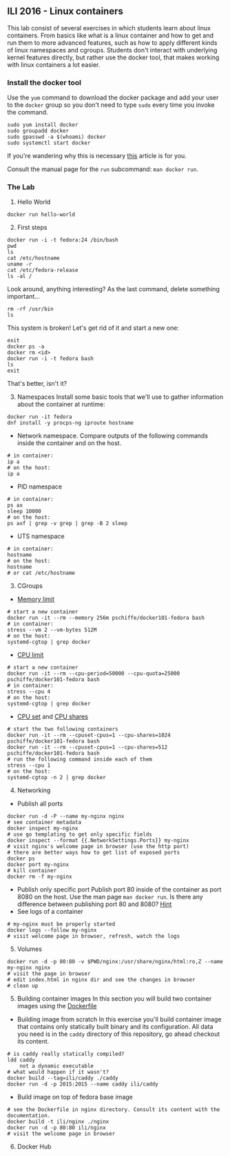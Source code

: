 ## ILI 2016 - Linux containers
This lab consist of several exercises in which students learn about linux containers. From basics like what is a linux container and how to get and run them to more advanced features, such as how to apply different kinds of linux namespaces and cgroups. Students don't interact with underlying kernel features directly, but rather use the docker tool, that makes working with linux containers a lot easier.

### Install the docker tool
Use the `yum` command to download the docker package and add your user to the `docker` group so you don't need to type `sudo` every time you invoke the command.
```
sudo yum install docker
sudo groupadd docker
sudo gpasswd -a $(whoami) docker
sudo systemctl start docker
```
If you're wandering why this is necessary [this](http://www.projectatomic.io/blog/2015/08/why-we-dont-let-non-root-users-run-docker-in-centos-fedora-or-rhel/) article is for you.

Consult the manual page for the `run` subcommand: `man docker run`.

### The Lab
1) Hello World
```
docker run hello-world
```
2) First steps
```
docker run -i -t fedora:24 /bin/bash
pwd
ls
cat /etc/hostname
uname -r
cat /etc/fedora-release
ls -al /
```
Look around, anything interesting?
As the last command, delete something important...
```
rm -rf /usr/bin
ls
```
This system is broken! Let's get rid of it and start a new one:
```
exit
docker ps -a
docker rm <id>
docker run -i -t fedora bash
ls
exit
```
That's better, isn't it?

3) Namespaces
Install some basic tools that we'll use to gather information about the container at runtime:
```
docker run -it fedora
dnf install -y procps-ng iproute hostname
```
* Network namespace. Compare outputs of the following commands inside the container and on the host.
```
# in container:
ip a
# on the host:
ip a
```
* PID namespace
```
# in container:
ps ax
sleep 10000
# on the host:
ps axf | grep -v grep | grep -B 2 sleep
```
* UTS namespace
```
# in container:
hostname
# on the host:
hostname
# or cat /etc/hostname
```

3) CGroups
* [Memory limit](https://docs.docker.com/engine/reference/run/#/user-memory-constraints)
```
# start a new container
docker run -it --rm --memory 256m pschiffe/docker101-fedora bash
# in container:
stress --vm 2 --vm-bytes 512M
# on the host:
systemd-cgtop | grep docker
```
* [CPU limit](https://docs.docker.com/engine/reference/run/#/cpu-period-constraint)
```
# start a new container
docker run -it --rm --cpu-period=50000 --cpu-quota=25000 pschiffe/docker101-fedora bash
# in container:
stress --cpu 4
# on the host:
systemd-cgtop | grep docker
```
* [CPU set](https://docs.docker.com/engine/reference/run/#cpuset-constraint) and [CPU shares](https://docs.docker.com/engine/reference/run/#cpu-share-constraint)
```
# start the two following containers
docker run -it --rm --cpuset-cpus=1 --cpu-shares=1024 pschiffe/docker101-fedora bash
docker run -it --rm --cpuset-cpus=1 --cpu-shares=512 pschiffe/docker101-fedora bash
# run the following command inside each of them
stress --cpu 1
# on the host:
systemd-cgtop -n 2 | grep docker
```
4) Networking
* Publish all ports
```
docker run -d -P --name my-nginx nginx
# see container metadata
docker inspect my-nginx
# use go templating to get only specific fields
docker inspect --format {{.NetworkSettings.Ports}} my-nginx
# visit nginx's welcome page in browser (use the http port)
# there are better ways how to get list of exposed ports
docker ps
docker port my-nginx
# kill container
docker rm -f my-nginx
```
* Publish only specific port
Publish port 80 inside of the container as port 8080 on the host. Use the man page `man docker run`.
Is there any difference between publishing port 80 and 8080? [Hint](https://www.w3.org/Daemon/User/Installation/PrivilegedPorts.html)
* See logs of a container
```
# my-nginx must be properly started
docker logs --follow my-nginx
# visit welcome page in browser, refresh, watch the logs
```
5) Volumes
```
docker run -d -p 80:80 -v $PWD/nginx:/usr/share/nginx/html:ro,Z --name my-nginx nginx
# visit the page in browser
# edit index.html in nginx dir and see the changes in browser
# clean up
```
5) Building container images
In this section you will build two container images using the [Dockerfile](https://docs.docker.com/engine/reference/builder/)
* Building image from scratch
In this exercise you'll build container image that contains only statically built binary and its configuration. All data you need is in the `caddy` directory of this repository, go ahead checkout its content.
```
# is caddy really statically compiled?
ldd caddy
	not a dynamic executable
# what would happen if it wasn't?
docker build --tag=ili/caddy ./caddy
docker run -d -p 2015:2015 --name caddy ili/caddy
```
* Build image on top of fedora base image
```
# see the Dockerfile in nginx directory. Consult its content with the documentation.
docker build -t ili/nginx ./nginx
docker run -d -p 80:80 ili/nginx
# visit the welcome page in browser
```
6) Docker Hub
